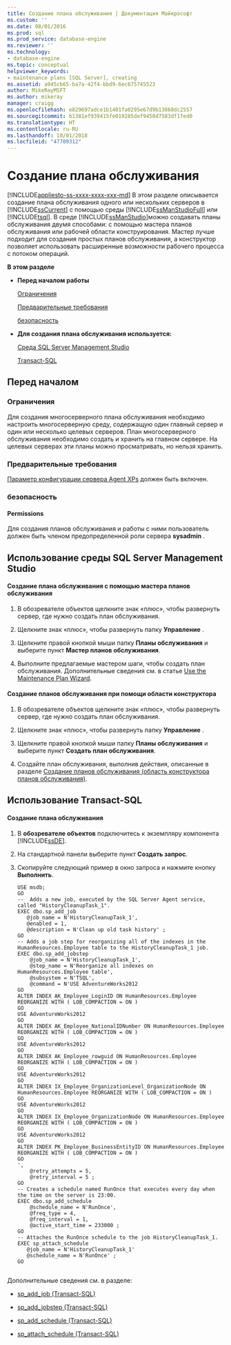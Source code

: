 ```yaml
---
title: Создание плана обслуживания | Документация Майкрософт
ms.custom: ''
ms.date: 08/01/2016
ms.prod: sql
ms.prod_service: database-engine
ms.reviewer: ''
ms.technology:
- database-engine
ms.topic: conceptual
helpviewer_keywords:
- maintenance plans [SQL Server], creating
ms.assetid: a945cb65-ba7a-42f4-bbd9-6ec675745523
author: MikeRayMSFT
ms.author: mikeray
manager: craigg
ms.openlocfilehash: e829697adce1b1401fa0295e67d9b13868dc2557
ms.sourcegitcommit: 61381ef939415fe019285def9450d7583df1fed0
ms.translationtype: HT
ms.contentlocale: ru-RU
ms.lasthandoff: 10/01/2018
ms.locfileid: "47709312"
---
```

# <a name="create-a-maintenance-plan"></a>Создание плана обслуживания
[!INCLUDE[appliesto-ss-xxxx-xxxx-xxx-md](../../includes/appliesto-ss-xxxx-xxxx-xxx-md.md)]
  В этом разделе описывается создание плана обслуживания одного или нескольких серверов в [!INCLUDE[ssCurrent](../../includes/sscurrent-md.md)] с помощью среды [!INCLUDE[ssManStudioFull](../../includes/ssmanstudiofull-md.md)] или [!INCLUDE[tsql](../../includes/tsql-md.md)]. В среде [!INCLUDE[ssManStudio](../../includes/ssmanstudio-md.md)]можно создавать планы обслуживания двумя способами: с помощью мастера планов обслуживания или рабочей области конструирования. Мастер лучше подходит для создания простых планов обслуживания, а конструктор позволяет использовать расширенные возможности рабочего процесса с потоком операций.  
  
 **В этом разделе**  
  
-   **Перед началом работы**  
  
     [Ограничения](#Restrictions)  
     
     [Предварительные требования](#Prerequisite)  
  
     [безопасность](#Security)  
  
-   **Для создания плана обслуживания используется:**  
  
     [Среда SQL Server Management Studio](#SSMSProcedure)  
  
     [Transact-SQL](#TsqlProcedure)  
  
##  <a name="BeforeYouBegin"></a> Перед началом  
  
###  <a name="Restrictions"></a> Ограничения  
 Для создания многосерверного плана обслуживания необходимо настроить многосерверную среду, содержащую один главный сервер и один или несколько целевых серверов. План многосерверного обслуживания необходимо создать и хранить на главном сервере. На целевых серверах эти планы можно просматривать, но нельзя хранить. 
 
###  <a name="Prerequisite"></a> Предварительные требования  
[Параметр конфигурации сервера Agent XPs](../../database-engine/configure-windows/agent-xps-server-configuration-option.md) должен быть включен.
  
###  <a name="Security"></a> безопасность  
  
####  <a name="Permissions"></a> Permissions  
 Для создания планов обслуживания и работы с ними пользователь должен быть членом предопределенной роли сервера **sysadmin** .  
  
##  <a name="SSMSProcedure"></a> Использование среды SQL Server Management Studio  
  
#### <a name="to-create-a-maintenance-plan-using-the-maintenance-plan-wizard"></a>Создание плана обслуживания с помощью мастера планов обслуживания  
  
1.  В обозревателе объектов щелкните знак «плюс», чтобы развернуть сервер, где нужно создать план обслуживания.  
  
2.  Щелкните знак «плюс», чтобы развернуть папку **Управление** .  
  
3.  Щелкните правой кнопкой мыши папку **Планы обслуживания** и выберите пункт **Мастер планов обслуживания**.  
  
4.  Выполните предлагаемые мастером шаги, чтобы создать план обслуживания. Дополнительные сведения см. в статье [Use the Maintenance Plan Wizard](../../relational-databases/maintenance-plans/use-the-maintenance-plan-wizard.md).  
  
#### <a name="to-create-a-maintenance-plan-using-the-design-surface"></a>Создание планов обслуживания при помощи области конструктора  
  
1.  В обозревателе объектов щелкните знак «плюс», чтобы развернуть сервер, где нужно создать план обслуживания.  
  
2.  Щелкните знак «плюс», чтобы развернуть папку **Управление** .  
  
3.  Щелкните правой кнопкой мыши папку **Планы обслуживания** и выберите пункт **Создать план обслуживания**.  
  
4.  Создайте план обслуживания, выполнив действия, описанные в разделе [Создание планов обслуживания (область конструктора планов обслуживания)](../../relational-databases/maintenance-plans/create-a-maintenance-plan-maintenance-plan-design-surface.md).  
  
##  <a name="TsqlProcedure"></a> Использование Transact-SQL  
  
#### <a name="to-create-a-maintenance-plan"></a>Создание плана обслуживания  
  
1.  В **обозревателе объектов** подключитесь к экземпляру компонента [!INCLUDE[ssDE](../../includes/ssde-md.md)].  
  
2.  На стандартной панели выберите пункт **Создать запрос**.  
  
3.  Скопируйте следующий пример в окно запроса и нажмите кнопку **Выполнить**.  
  
    ```  
    USE msdb;  
    GO  
    --  Adds a new job, executed by the SQL Server Agent service, called "HistoryCleanupTask_1".  
    EXEC dbo.sp_add_job  
       @job_name = N'HistoryCleanupTask_1',   
       @enabled = 1,   
       @description = N'Clean up old task history' ;   
    GO  
    -- Adds a job step for reorganizing all of the indexes in the HumanResources.Employee table to the HistoryCleanupTask_1 job.   
    EXEC dbo.sp_add_jobstep  
        @job_name = N'HistoryCleanupTask_1',   
        @step_name = N'Reorganize all indexes on HumanResources.Employee table',   
        @subsystem = N'TSQL',   
        @command = N'USE AdventureWorks2012  
    GO  
    ALTER INDEX AK_Employee_LoginID ON HumanResources.Employee REORGANIZE WITH ( LOB_COMPACTION = ON )   
    GO  
    USE AdventureWorks2012  
    GO  
    ALTER INDEX AK_Employee_NationalIDNumber ON HumanResources.Employee REORGANIZE WITH ( LOB_COMPACTION = ON )   
    GO  
    USE AdventureWorks2012  
    GO  
    ALTER INDEX AK_Employee_rowguid ON HumanResources.Employee REORGANIZE WITH ( LOB_COMPACTION = ON )   
    GO  
    USE AdventureWorks2012  
    GO  
    ALTER INDEX IX_Employee_OrganizationLevel_OrganizationNode ON HumanResources.Employee REORGANIZE WITH ( LOB_COMPACTION = ON )   
    GO  
    USE AdventureWorks2012  
    GO  
    ALTER INDEX IX_Employee_OrganizationNode ON HumanResources.Employee REORGANIZE WITH ( LOB_COMPACTION = ON )   
    GO  
    USE AdventureWorks2012  
    GO  
    ALTER INDEX PK_Employee_BusinessEntityID ON HumanResources.Employee REORGANIZE WITH ( LOB_COMPACTION = ON )   
    GO  
    ',   
        @retry_attempts = 5,   
        @retry_interval = 5 ;   
    GO  
    -- Creates a schedule named RunOnce that executes every day when the time on the server is 23:00.   
    EXEC dbo.sp_add_schedule  
        @schedule_name = N'RunOnce',   
        @freq_type = 4,   
        @freq_interval = 1,   
        @active_start_time = 233000 ;   
    GO  
    -- Attaches the RunOnce schedule to the job HistoryCleanupTask_1.   
    EXEC sp_attach_schedule  
       @job_name = N'HistoryCleanupTask_1'  
       @schedule_name = N'RunOnce' ;   
    GO  
  
    ```  
  
 Дополнительные сведения см. в разделе:  
  
-   [sp_add_job (Transact-SQL)](../../relational-databases/system-stored-procedures/sp-add-job-transact-sql.md)  
  
-   [sp_add_jobstep (Transact-SQL)](../../relational-databases/system-stored-procedures/sp-add-jobstep-transact-sql.md)  
  
-   [sp_add_schedule (Transact-SQL)](../../relational-databases/system-stored-procedures/sp-add-schedule-transact-sql.md)  
  
-   [sp_attach_schedule (Transact-SQL)](../../relational-databases/system-stored-procedures/sp-attach-schedule-transact-sql.md)  
  
  
